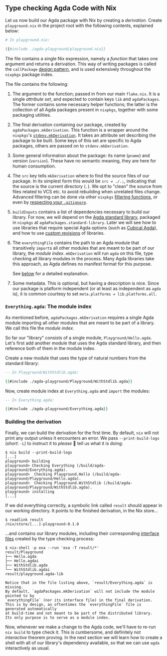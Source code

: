 ## Type checking Agda Code with Nix

Let us now build our Agda package with Nix by creating a _derivation_.
Create `playground.nix` in the project root with the following contents,
explained below:

```nix
# In playground.nix:

{{#include ./agda-playground/playground.nix}}
```

The file contains a single Nix expression, namely a _function_
that takes one argument and returns a derivation.
This way of writing packages is called the `callPackage` [design pattern][callpackage-design-pattern],
and is used extensively throughout the `nixpkgs` package index.

The file contains the following:

1. The argument to the function; passed in from our main `flake.nix`.
   It is a single _attribute set_, and expected to contain keys `lib` and `agdaPackages`.
   The former contains some necessary helper functions;
   the latter is the collection of all Agda packages present in `nixpkgs`,
   together with some packaging utilities.

1. The final derivation containing our package, created by `agdaPackages.mkDerivation`.
   This function is a wrapper around the `nixpkgs`'s [`stdenv.mkDerivation`][stdenv].
   It takes an attribute set describing the package to be built.
   Some keys of this set are specific to Agda packages, others are passed on to `stdenv.mkDerivation`.

1. Some general information about the package: its name (`pname`) and version (`version`).
   These have no semantic meaning, they are here for human consumption.

1. The `src` key tells `mkDerivation` where to find the source files of our package.
   In its simplest form this would be `src = ./.;`, indicating that the source is the current directory (`.`).
   We opt to "clean" the source from files related to VCS etc.
   to avoid rebuilding when unrelated files change.
   Advanced filtering can be done via other `nixpkgs` [filtering functions][lib-sources],
   or even by [respecting your `.gitignore`][pkgs-gitignore].

1. `buildInputs` contains a list of dependencies necessary to build our library.
   For now, we will depend on the [Agda standard library](https://github.com/agda/agda-stdlib),
   packaged in `nixpkgs` at `agdaPackages.standard-library`.
   Later we will see how to use libraries that require special Agda options
   (such as [Cubical Agda](./06-advanced-usage.md#cubical-agda-specifying-agda-options)),
   and how to use [custom revisions](./06-advanced-usage.md#overriding-libraries) of libraries.

1. The `everythingFile` contains the path to an Agda module that transitively
   `import`s all other modules that are meant to be part of our library,
   the _module index_.
   `mkDerivation` will run `agda` on this file, type checking all library modules in the process.
   Many Agda libraries take this approach, as Agda defines no manifest format for this purpose.

   See [below](#everythingagda-the-module-index) for a detailed explanation.

1. Some metadata.
   This is optional, but having a description is nice.
   Since our package is platform independent (or at least as independent as `agda` is),
   it is common courtesy to set `meta.platforms = lib.platforms.all`.

### `Everything.agda`: The module index

As mentioned before, `agdaPackages.mkDerivation` requires a single Agda module
importing all other modules that are meant to be part of a library.
We call this file the _module index_.

So far our "library" consists of a single module, `Playground/Hello.agda`.
Let's first add another module that uses the Agda standard library,
and then reference both of them in the module index.

Create a new module that uses the type of natural numbers from
the standard library:

```agda
-- In Playground/WithStdlib.agda:

{{#include ./agda-playground/Playground/WithStdlib.agda}}
```

Now, create module index at `Everything.agda` and `import` the modules:

```agda
-- In Everything.agda:

{{#include ./agda-playground/Everything.agda}}
```

### Building the derivation

Finally, we can build the derivation for the first time.
By default, `nix` will not print any output unless it encounters an error.
We pass `--print-build-logs` (_short_: `-L`) to instruct it to _please_ 🥺 tell us what it is doing:

```shellsession
$ nix build --print-build-logs
[...]
playground> building
playground> Checking Everything (/build/agda-playground/Everything.agda).
playground>  Checking Playground.Hello (/build/agda-playground/Playground/Hello.agda).
playground>  Checking Playground.WithStdlib (/build/agda-playground/Playground/WithStdlib.agda).
playground> installing
[...]
```

If we did everything correctly,
a symbolic link called `result` should appear in our working directory.
It points to the finished derivation, in the Nix store...

```shellsession
$ readlink result
/nix/store/[...]-playground-0.1.0
```

...and contains our library modules, including their corresponding
[interface files](https://agda.readthedocs.io/en/latest/tools/interface-files.html)
created by the type checking process:

```shellsession
$ nix-shell -p exa --run 'exa -T result/*'
result/Playground
├── Hello.agda
├── Hello.agdai
├── WithStdlib.agda
└── WithStdlib.agdai
result/playground.agda-lib
```

~~~admonish warning title="Warning: potential footgun"
Notice that in the file listing above, `result/Everything.agda` is missing.
By default, `agdaPackages.mkDerivation` will not include the module pointed to by
`everythingFile` (nor its interface file) in the final derivation.
This is by design, as oftentimes the `everythingFile` file is generated automatically
at build-time and not meant to be part of the distributed library.
Its only purpose is to serve as a module index.
~~~

Now, whenever we make a change to the Agda code, we'll have to re-run `nix build` to type check it.
This is cumbersome, and definitely not _interactive_ theorem proving.
In the next section we will learn how to create a shell with all of our library's
dependency available, so that we can use `agda` interactively as usual.

[callpackage-design-pattern]: https://nixos.org/guides/nix-pills/callpackage-design-pattern.html
[lib-sources]: https://nixos.org/manual/nixpkgs/stable/#sec-functions-library-sources
[pkgs-gitignore]: https://nixos.org/manual/nixpkgs/stable/#sec-pkgs-nix-gitignore
[stdenv]: https://nixos.org/manual/nixpkgs/stable/#chap-stdenv
